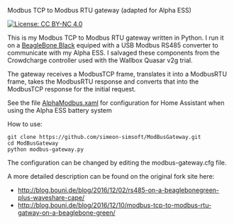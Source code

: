 Modbus TCP to Modbus RTU gateway (adapted for Alpha ESS)

[![License: CC BY-NC 4.0](https://img.shields.io/badge/License-CC%20BY--NC%204.0-lightgrey.svg)](http://creativecommons.org/licenses/by-nc/4.0/)  

This is my Modbus TCP to Modbus RTU gateway written in Python.
I run it on a [BeagleBone Black](http://beagleboard.org/black) equiped with a USB Modbus RS485 converter to communicate with my Alpha ESS. I salvaged these components from the Crowdcharge controller used with the Wallbox Quasar v2g trial.

The gateway receives a ModbusTCP frame, translates it into a ModbusRTU frame, takes the ModbusRTU response and converts that into the ModbusTCP response for the initial request.

See the file [AlphaModbus.xaml](https://github.com/simeon-simsoft/ModBusGateway/blob/master/AlphaModbus.xaml) for configuration for Home Assistant when using the Alpha ESS battery system

How to use:
```
git clone https://github.com/simeon-simsoft/ModBusGateway.git
cd ModBusGateway
python modbus-gateway.py
```

The configuration can be changed by editing the modbus-gateway.cfg file.

A more detailed description can be found on the original fork site here:
- http://blog.bouni.de/blog/2016/12/02/rs485-on-a-beaglebonegreen-plus-waveshare-cape/
- http://blog.bouni.de/blog/2016/12/10/modbus-tcp-to-modbus-rtu-gatway-on-a-beaglebone-green/
